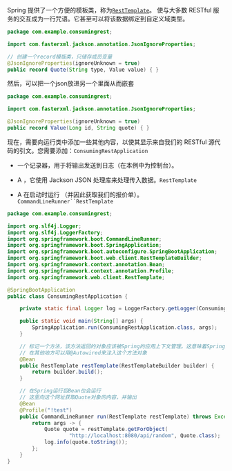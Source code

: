 Spring 提供了一个方便的模板类，称为[`RestTemplate`](http://docs.spring.io/spring/docs/current/javadoc-api/org/springframework/web/client/RestTemplate.html)。 使与大多数 RESTful 服务的交互成为一行咒语。它甚至可以将该数据绑定到自定义域类型。
```java
package com.example.consumingrest;

import com.fasterxml.jackson.annotation.JsonIgnoreProperties;

// 创建一个record模版类，只储存成员变量
@JsonIgnoreProperties(ignoreUnknown = true)
public record Quote(String type, Value value) { }
```

然后，可以把一个json放进另一个里面从而嵌套
```java
package com.example.consumingrest;

import com.fasterxml.jackson.annotation.JsonIgnoreProperties;

@JsonIgnoreProperties(ignoreUnknown = true)
public record Value(Long id, String quote) { }
```

现在，需要向运行类中添加一些其他内容，以使其显示来自我们的 RESTful 源代码的引文。您需要添加：`ConsumingRestApplication`
- 一个记录器，用于将输出发送到日志（在本例中为控制台）。
    
- A ，它使用 Jackson JSON 处理库来处理传入数据。`RestTemplate`
    
- A 在启动时运行 （并因此获取我们的报价单）。`CommandLineRunner``RestTemplate`
```java
package com.example.consumingrest;

import org.slf4j.Logger;
import org.slf4j.LoggerFactory;
import org.springframework.boot.CommandLineRunner;
import org.springframework.boot.SpringApplication;
import org.springframework.boot.autoconfigure.SpringBootApplication;
import org.springframework.boot.web.client.RestTemplateBuilder;
import org.springframework.context.annotation.Bean;
import org.springframework.context.annotation.Profile;
import org.springframework.web.client.RestTemplate;

@SpringBootApplication
public class ConsumingRestApplication {

	private static final Logger log = LoggerFactory.getLogger(ConsumingRestApplication.class);

	public static void main(String[] args) {
		SpringApplication.run(ConsumingRestApplication.class, args);
	}

	// 标记一个方法，该方法返回的对象应该被Spring的应用上下文管理。这意味着Spring会负责这个对象的生命周期，并且你可以在其他地方通过依赖注入（DI）来使用这个对象。
	// 在其他地方可以用@Autowired来注入这个方法对象
	@Bean
	public RestTemplate restTemplate(RestTemplateBuilder builder) {
		return builder.build();
	}

	// 在Spring运行后Bean也会运行
	// 这里向这个网址获取Quote对象的内容，并输出
	@Bean
	@Profile("!test")
	public CommandLineRunner run(RestTemplate restTemplate) throws Exception {
		return args -> {
			Quote quote = restTemplate.getForObject(
					"http://localhost:8080/api/random", Quote.class);
			log.info(quote.toString());
		};
	}
}
```